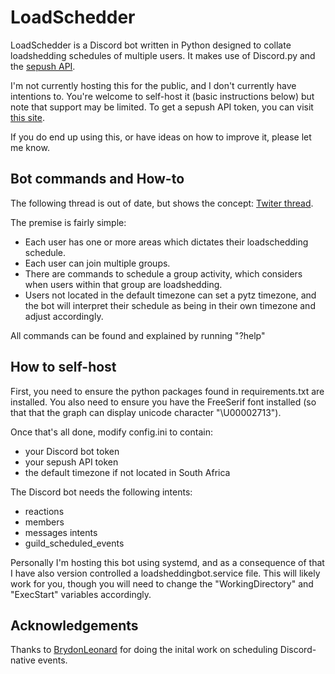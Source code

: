 # LoadSchedder

LoadSchedder is a Discord bot written in Python designed to collate loadshedding schedules of multiple users. It makes use of Discord.py and the [sepush API](https://documenter.getpostman.com/view/1296288/UzQuNk3E).

I'm not currently hosting this for the public, and I don't currently have intentions to. You're welcome to self-host it (basic instructions below) but note that support may be limited. To get a sepush API token, you can visit [this site](https://eskomsepush.gumroad.com/l/api).

If you do end up using this, or have ideas on how to improve it, please let me know.

## Bot commands and How-to
The following thread is out of date, but shows the concept: [Twiter thread](https://twitter.com/CrankyPandaMan/status/1579506558869741569).

The premise is fairly simple:
- Each user has one or more areas which dictates their loadschedding schedule.
- Each user can join multiple groups.
- There are commands to schedule a group activity, which considers when users within that group are loadshedding.
- Users not located in the default timezone can set a pytz timezone, and the bot will interpret their schedule as being in their own timezone and adjust accordingly.

All commands can be found and explained by running "?help"

## How to self-host
First, you need to ensure the python packages found in requirements.txt are installed.
You also need to ensure you have the FreeSerif font installed (so that that the graph can display unicode character "\U00002713").

Once that's all done, modify config.ini to contain:
- your Discord bot token
- your sepush API token
- the default timezone if not located in South Africa

The Discord bot needs the following intents:
- reactions
- members
- messages intents
- guild_scheduled_events

Personally I'm hosting this bot using systemd, and as a consequence of that I have also version controlled a loadsheddingbot.service file. This will likely work for you, though you will need to change the "WorkingDirectory" and "ExecStart" variables accordingly.

## Acknowledgements
Thanks to [BrydonLeonard](https://github.com/BrydonLeonard) for doing the inital work on scheduling Discord-native events.
